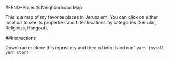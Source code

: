 #FEND-Project8 Neighborhood Map

This is a map of my favorite places in Jerusalem. You can click on either location to see its properties and filter locations by categories (Secular, Religious, Hangout).

##Instructions

Download or clone this repository and then cd into it and run"
`yarn install`
`yarn start`
